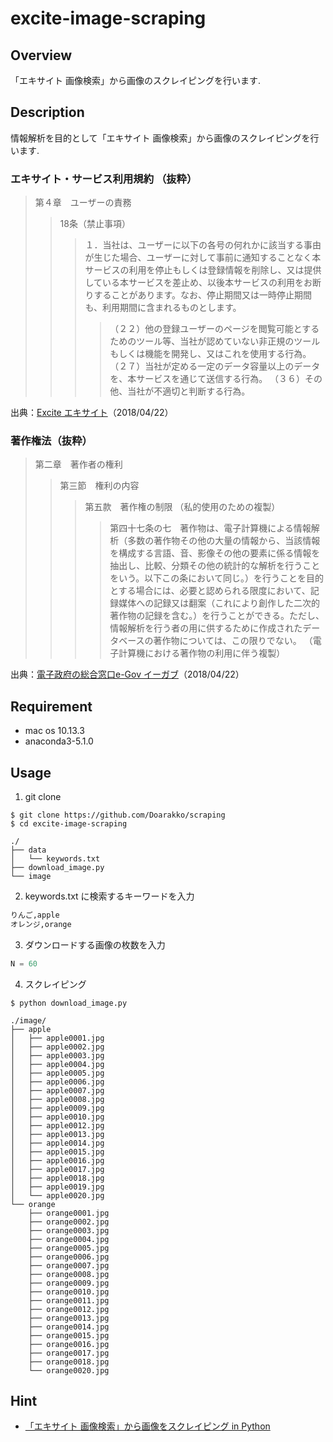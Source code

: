 # excite-image-scraping
## Overview
「エキサイト 画像検索」から画像のスクレイピングを行います.

## Description
情報解析を目的として「エキサイト 画像検索」から画像のスクレイピングを行います.

### エキサイト・サービス利用規約 （抜粋）
> 第４章　ユーザーの責務
>> 18条（禁止事項）
>>> １．当社は、ユーザーに以下の各号の何れかに該当する事由が生じた場合、ユーザーに対して事前に通知することなく本サービスの利用を停止もしくは登録情報を削除し、又は提供している本サービスを差止め、以後本サービスの利用をお断りすることがあります。なお、停止期間又は一時停止期間も、利用期間に含まれるものとします。
>>>> （２２）他の登録ユーザーのページを閲覧可能とするためのツール等、当社が認めていない非正規のツールもしくは機能を開発し、又はこれを使用する行為。
>>>> （２７）当社が定める一定のデータ容量以上のデータを、本サービスを通じて送信する行為。
>>>> （３６）その他、当社が不適切と判断する行為。

出典：[Excite エキサイト](https://info.excite.co.jp/top/agreement.html)（2018/04/22）

### 著作権法（抜粋）
> 第二章　著作者の権利
>> 第三節　権利の内容
>>> 第五款　著作権の制限
>>> （私的使用のための複製）
>>>> 第四十七条の七　著作物は、電子計算機による情報解析（多数の著作物その他の大量の情報から、当該情報を構成する言語、音、影像その他の要素に係る情報を抽出し、比較、分類その他の統計的な解析を行うことをいう。以下この条において同じ。）を行うことを目的とする場合には、必要と認められる限度において、記録媒体への記録又は翻案（これにより創作した二次的著作物の記録を含む。）を行うことができる。ただし、情報解析を行う者の用に供するために作成されたデータベースの著作物については、この限りでない。
>>>> （電子計算機における著作物の利用に伴う複製）

出典：[電子政府の総合窓口e-Gov イーガブ](http://elaws.e-gov.go.jp/search/elawsSearch/elaws_search/lsg0500/detail?lawId=345AC0000000048&openerCode=1)（2018/04/22）


## Requirement
- mac os 10.13.3  
- anaconda3-5.1.0


## Usage
1. git clone
```
$ git clone https://github.com/Doarakko/scraping
$ cd excite-image-scraping
```
```
./
├── data
│   └── keywords.txt
├── download_image.py
└── image
```

2. keywords.txt に検索するキーワードを入力
```txt:keywords.txt
りんご,apple
オレンジ,orange
```
3. ダウンロードする画像の枚数を入力
```python:download_image.py
N = 60
```
4. スクレイピング
```
$ python download_image.py
```
```
./image/
├── apple
│   ├── apple0001.jpg
│   ├── apple0002.jpg
│   ├── apple0003.jpg
│   ├── apple0004.jpg
│   ├── apple0005.jpg
│   ├── apple0006.jpg
│   ├── apple0007.jpg
│   ├── apple0008.jpg
│   ├── apple0009.jpg
│   ├── apple0010.jpg
│   ├── apple0012.jpg
│   ├── apple0013.jpg
│   ├── apple0014.jpg
│   ├── apple0015.jpg
│   ├── apple0016.jpg
│   ├── apple0017.jpg
│   ├── apple0018.jpg
│   ├── apple0019.jpg
│   └── apple0020.jpg
└── orange
    ├── orange0001.jpg
    ├── orange0002.jpg
    ├── orange0003.jpg
    ├── orange0004.jpg
    ├── orange0005.jpg
    ├── orange0006.jpg
    ├── orange0007.jpg
    ├── orange0008.jpg
    ├── orange0009.jpg
    ├── orange0010.jpg
    ├── orange0011.jpg
    ├── orange0012.jpg
    ├── orange0013.jpg
    ├── orange0014.jpg
    ├── orange0015.jpg
    ├── orange0016.jpg
    ├── orange0017.jpg
    ├── orange0018.jpg
    └── orange0020.jpg
```

## Hint
- [「エキサイト 画像検索」から画像をスクレイピング in Python](https://qiita.com/Doarakko/items/a60437507f3a958b7226)